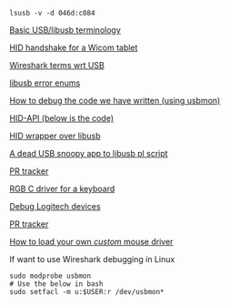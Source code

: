 `lsusb -v -d 046d:c084`

[Basic USB/libusb terminology](https://www.oreilly.com/library/view/linux-device-drivers/0596005903/ch13.html)

[HID handshake for a  Wicom tablet](https://stackoverflow.com/questions/37163207/reverse-engineering-a-hid-handshake-by-examining-bytes-over-usb)

[Wireshark terms wrt USB](https://desowin.org/usbpcap/capture_limitations.html)

[libusb error enums](http://libusb.sourceforge.net/api-1.0/group__libusb__misc.html#ggab2323aa0f04bc22038e7e1740b2f29efa790feab8b45d8c323038f4d7d15eceec)

[How to debug the code we have written (using usbmon)](https://wiki.wireshark.org/CaptureSetup/USB)

[HID-API (below is the code)](https://github.com/libusb/hidapi)

[HID wrapper over libusb](https://valelab4.ucsf.edu/svn/3rdpartypublic/hidapi/hidapi-0.7.0/linux/hid-libusb.c)

[A dead USB snoopy app to libusb pl script](https://alioth-lists.debian.net/pipermail/libhid-discuss/2008-December/000555.html)

[PR tracker](https://stackoverflow.com/questions/65086528/reverse-engineering-a-usbhid-logitech-mouse-driver)

[RGB C driver for a keyboard](https://github.com/wroberts/rogauracore/blob/master/src/rogauracore.c)

[Debug Logitech devices](https://lekensteyn.nl/logitech-unifying.html)

[PR tracker](https://stackoverflow.com/questions/65179875/incorrect-implementation-of-request-type-in-libusb-when-replicating-a-usbhid-tra)

[How to load your own *custom* mouse driver](https://stackoverflow.com/questions/25175960/which-drivers-are-used-by-usb-mouse-in-linux-kernel)

If want to use Wireshark debugging in Linux
```
sudo modprobe usbmon
# Use the below in bash
sudo setfacl -m u:$USER:r /dev/usbmon*
```
